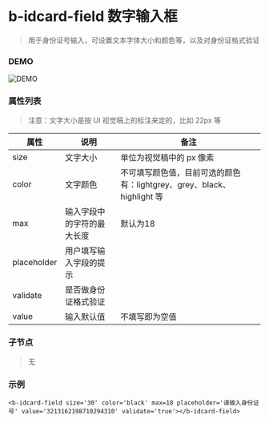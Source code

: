 # b-idcard-field 数字输入框
> 用于身份证号输入，可设置文本字体大小和颜色等，以及对身份证格式验证

### DEMO
![DEMO](https://ohc0dpsgs.qnssl.com/image/service/serviceBanner.jpg)

### 属性列表
> 注意：文字大小是按 UI 视觉稿上的标注来定的，比如 22px 等

 属性         | 说明    | 备注 
 ---         | ---     | ---
 size        | 文字大小 | 单位为视觉稿中的 px 像素 
 color       | 文字颜色 | 不可填写颜色值，目前可选的颜色有：lightgrey、grey、black、highlight 等
 max         | 输入字段中的字符的最大长度  | 默认为18
 placeholder | 用户填写输入字段的提示  |
 validate    | 是否做身份证格式验证  |
 value       | 输入默认值 | 不填写即为空值 |   

### 子节点
> 无

### 示例
```
<b-idcard-field size='30' color='black' max=18 placeholder='请输入身份证号' value='3213162198710294310' validate='true'></b-idcard-field>
```
